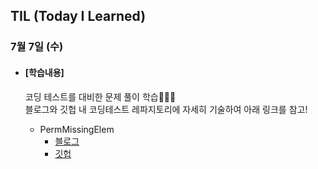 ## TIL (Today I Learned)

### 7월 7일 (수)

- #### [학습내용]
  
  코딩 테스트를 대비한 문제 풀이 학습🧑🏻‍💻   
  블로그와 깃헙 내 코딩테스트 레파지토리에 자세히 기술하여 아래 링크를 참고!
  
  - PermMissingElem
    - [블로그](https://green1229.tistory.com/153)
    - [깃헙](https://github.com/GREENOVER/CodingTest/tree/main/시간복잡도_PermMissingElem)

